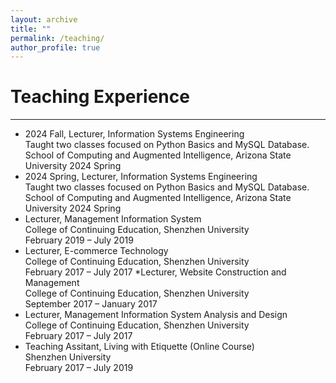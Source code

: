```yaml
---
layout: archive
title: ""
permalink: /teaching/
author_profile: true
---
```


# Teaching Experience
----
* 2024 Fall, Lecturer, Information Systems Engineering <br>
  Taught two classes focused on Python Basics and MySQL Database.
  School of Computing and Augmented Intelligence, Arizona State University
  2024 Spring
* 2024 Spring, Lecturer, Information Systems Engineering <br>
  Taught two classes focused on Python Basics and MySQL Database.
  School of Computing and Augmented Intelligence, Arizona State University
  2024 Spring
* Lecturer, Management Information System <br>
  College of Continuing Education, Shenzhen University <br>
  February 2019 – July 2019
* Lecturer, E-commerce Technology <br>
  College of Continuing Education, Shenzhen University <br>
  February 2017 – July 2017
*Lecturer, Website Construction and Management <br>
  College of Continuing Education, Shenzhen University <br>
  September 2017 – January 2017
* Lecturer, Management Information System Analysis and Design <br>
  College of Continuing Education, Shenzhen University <br>
  February 2017 – July 2017
* Teaching Assitant, Living with Etiquette (Online Course) <br>
  Shenzhen University <br>
  February 2017 – July 2019
  
<!--
{% include base_path %}

{% for post in site.teaching reversed %}
  {% include archive-single.html %}
{% endfor %}
-->
